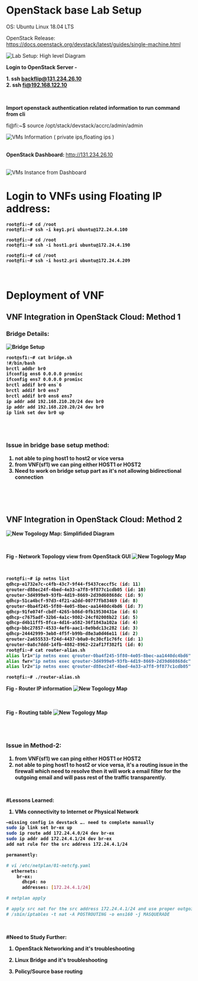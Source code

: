 

#  OpenStack base Lab Setup 

OS: Ubuntu Linux 18.04 LTS  

OpenStack Release: https://docs.openstack.org/devstack/latest/guides/single-machine.html



![Lab Setup: High level Diagram](img/FI-NodeDiagramHighLevelView2.png)

<b>Login to OpenStack Server -   </b>


<b>  1.  ssh backflip@131.234.26.10  </b>     
<b>  2.  ssh fi@192.168.122.10   </b>



<br>


<b>Import openstack authentication related information to run command from cli</b>

fi@fi:~$ source /opt/stack/devstack/accrc/admin/admin  

![VMs Information ( private ips,floating ips )](img/vms-info.png)

<br><b>OpenStack Dashboard:  </b>
http://131.234.26.10   
    <br>

![VMs Instance from Dashboard](img/instance-from-gui.png)

<b> <H1> Login to VNFs using Floating IP address: </H1>

```
root@fi:~# cd /root  
root@fi:~# ssh -i key1.pri ubuntu@172.24.4.100

root@fi:~# cd /root  
root@fi:~# ssh -i host1.pri ubuntu@172.24.4.190  

root@fi:~# cd /root  
root@fi:~# ssh -i host2.pri ubuntu@172.24.4.209  
```

<br>

<H1> Deployment of VNF </H1>


<b> <H2> VNF Integration in OpenStack Cloud: Method 1 </H2> </b>

<b> <H3> Bridge Details: </H2>

![Bridge Setup](img/bridge-diagram.png)

```sh
root@sf1:~# cat bridge.sh  
!#/bin/bash   
brctl addbr br0  
ifconfig ens6 0.0.0.0 promisc  
ifconfig ens7 0.0.0.0 promisc  
brctl addif br0 ens`6  
brctl addif br0 ens7  
brctl addif br0 ens6 ens7  
ip addr add 192.168.210.20/24 dev br0  
ip addr add 192.168.220.20/24 dev br0  
ip link set dev br0 up  
```
<br>

<br>
<b><H3>Issue in bridge base setup method: </H3> </b>

1. not able to ping host1 to host2 or vice versa  
2. from VNF(sf1) we can ping either HOST1 or HOST2   
3. Need to work on bridge setup part as it's not allowing bidirectional connection  

<br><br><br>
<b> <H2>VNF Integration in OpenStack Cloud: Method 2 </H2> </b>


![New Togology Map: Simplifided Diagram](img/vnf-new-topology-in-openstack.png)  


<br>

Fig - Network Topology view from OpenStack GUI 
![New Togology Map](img/vnf-new-togology-in-openstack-netmap.png)



<br>

```sh
root@fi:~# ip netns list  
qdhcp-e1732e7c-c4fb-43c7-9f44-f5437ceccf5c (id: 11)
qrouter-d88ec24f-4bed-4e33-a7f8-9f877c1cdb05 (id: 10)  
qrouter-3d4999e9-93fb-4d19-8669-2d39d60868dc (id: 9)  
qdhcp-51ca4bcf-97d3-4f21-a2dd-007f7fb83469 (id: 8)  
qrouter-0ba4f245-5f80-4e05-8bec-aa1440dc4bd6 (id: 7)  
qdhcp-91fe074f-cbdf-4265-b86d-0fb19530431e (id: 6)  
qdhcp-c7675adf-32b6-4a1c-9802-24cf02008b22 (id: 5)  
qdhcp-d4b11ff5-8fca-4d16-a582-36f1843a102a (id: 4)     
qdhcp-bbc27857-4533-4ef6-aac1-8e9bdc13c282 (id: 3)  
qdhcp-24442999-3eb8-4f5f-b99b-d8e3a0d46e11 (id: 2)  
qrouter-2a655533-f24d-4437-b0a0-0c30cf1c76fc (id: 1)  
qrouter-0a8c7ddd-14fb-4882-8962-22af17f382f1 (id: 0)  
root@fi:~# cat router-alias.sh  
alias lr1="ip netns exec qrouter-0ba4f245-5f80-4e05-8bec-aa1440dc4bd6"  
alias fwr="ip netns exec qrouter-3d4999e9-93fb-4d19-8669-2d39d60868dc"  
alias lr2="ip netns exec qrouter-d88ec24f-4bed-4e33-a7f8-9f877c1cdb05"  

root@fi:~# ./router-alias.sh

```


Fig - Router IP information 
![New Togology Map](img/router-ip-info.png)

<br><br>
Fig - Routing table 
![New Togology Map](img/router-fw-table.png)


<br><br>
<b><H3>Issue in Method-2: </H3> </b>


1. from VNF(sf1) we can ping either HOST1 or HOST2   
2. not able to ping host1 to host2 or vice versa, it's a routing issue in the firewall which need to resolve then it will work a email filter for the outgoing email and will pass rest of the traffic transparently. 

<br>
<b>

#Lessons Learned:

1. VMs connectivity to Internet or Physical Network     

```sh
—missing config in devstack …. need to complete manually  
sudo ip link set br-ex up  
sudo ip route add 172.24.4.0/24 dev br-ex  
sudo ip addr add 172.24.4.1/24 dev br-ex  
add nat rule for the src address 172.24.4.1/24

permanently:   

# vi /etc/netplan/01-netcfg.yaml  
  ethernets:  
    br-ex:  
      dhcp4: no  
      addresses: [172.24.4.1/24]  

# netplan apply

# apply src nat for the src address 172.24.4.1/24 and use proper outgoing interface which is connected to internet  
# /sbin/iptables -t nat -A POSTROUTING -o ens160 -j MASQUERADE

```
<br>
<b>

#Need to Study Further: 

1. OpenStack Networking and it's troubleshooting <br>    

2. Linux Bridge and it's troubleshooting  <br>

3. Policy/Source base routing <br>    <br>

  
  
    


